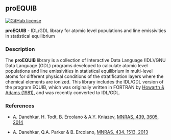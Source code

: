 ## proEQUIB
[![GitHub license](https://img.shields.io/aur/license/yaourt.svg)](https://github.com/equib/proEQUIB/blob/master/LICENSE)

**proEQUIB** - IDL/GDL library for atomic level populations and line emissivities in statistical equilibrium

### Description
The **proEQUIB** library is a collection of Interactive Data Language (IDL)/GNU Data Language (GDL) programs developed to calculate atomic level populations and line emissivities in statistical equilibrium in multi-level atoms for different physical conditions of the stratification layers where the chemical elements are ionized. This library includes the IDL/GDL version of the program EQUIB, which was originally written in FORTRAN by [Howarth & Adams (1981)](http://adsabs.harvard.edu/abs/1981ucl..rept.....H), and was recently converted to IDL/GDL.

### References
* A. Danehkar, H. Todt, B. Ercolano & A.Y. Kniazev, [MNRAS, 439, 3605, 2014](http://adsabs.harvard.edu/abs/2014MNRAS.439.3605D)

* A. Danehkar, Q.A. Parker & B. Ercolano, [MNRAS, 434, 1513, 2013](http://adsabs.harvard.edu/abs/2013MNRAS.434.1513D)

